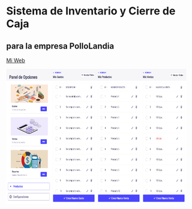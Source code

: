 # Sistema de Inventario y Cierre de Caja
## para la empresa PolloLandia
<!-- 
![Pantalla de Inicio](./img/template/[Content%20Manager]%20Menu.png)
![Pantalla de Gastos](./img/template/[Content%20Manager]%20View%20Expense.png)
![Pantalla de Productos](./img/template/[Content%20Manager]%20View%20Product.png)
![Pantalla de Ventas](./img/template/[Content%20Manager]%20View%20Sales.png) -->
[Mi Web](https://alejandrojosue.github.io/Report-Inventory/)

<div style="display: flex; flex-wrap: nowrap;">
    <img src="./assets/img/template/[Content%20Manager]%20Menu.png" alt="Pantalla de Inicio" style="width: 120px; height: 360px;">
    <img src="./assets/img/template/[Content%20Manager]%20View%20Expense.png" alt="Pantalla de Gastos" style="width: 120px; height: 360px;">
    <img src="./assets/img/template/[Content%20Manager]%20View%20Product.png" alt="Pantalla de Productos" style="width: 120px; height: 360px;">
    <img src="./assets/img/template/[Content%20Manager]%20View%20Sales.png" alt="Pantalla de Ventas" style="width: 120px; height: 360px;">    
</div>

